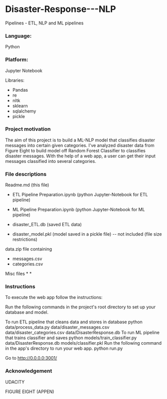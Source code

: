 # Disaster-Response---NLP
Pipelines - ETL, NLP and ML pipelines
### Language:
Python

### Platform: 
Jupyter Notebook

Libraries:
* Pandas
* re
* nltk
* sklearn
* sqlalchemy
* pickle

### Project motivation

The aim of this project is to build a ML-NLP model that classifies disaster messages into certain given categories.
I've analyzed disaster data from Figure Eight to build model off Random Forest Classifier to classifies disaster messages.
With the help of a web app, a user can get their input messages classified into several categories.


### File descriptions

Readme.md (this file)

* ETL Pipeline Preparation.ipynb (python Jupyter-Notebook for ETL pipeline)

* ML Pipeline Preparation.ipynb (python Jupyter-Notebook for ML pipeline)

* disaster_ETL.db (saved ETL data)

* disaster_model.pkl (model saved in a pickle file)  --  not included (file size restrictions)


data.zip file containing 
* messages.csv
* categories.csv

Misc files
* 
* 



### Instructions

To execute the web app follow the instructions:

Run the following commands in the project's root directory to set up your database and model.

To run ETL pipeline that cleans data and stores in database python data/process_data.py data/disaster_messages.csv data/disaster_categories.csv data/DisasterResponse.db
To run ML pipeline that trains classifier and saves python models/train_classifier.py data/DisasterResponse.db models/classifier.pkl
Run the following command in the app's directory to run your web app. python run.py

Go to http://0.0.0.0:3001/


### Acknowledgement 
UDACITY

FIGURE EIGHT (APPEN)
